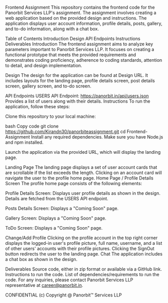 Frontend Assignment
This repository contains the frontend code for the Panorbit Services LLP's assignment. The assignment involves creating a web application based on the provided design and instructions. The application displays user account information, profile details, posts, gallery, and to-do information, along with a chat box.

Table of Contents
Introduction
Design
API Endpoints
Instructions
Deliverables
Introduction
The frontend assignment aims to analyze key parameters important to Panorbit Services LLP. It focuses on creating a functional prototype that meets the provided requirements and demonstrates coding proficiency, adherence to coding standards, attention to detail, and design implementation.

Design
The design for the application can be found at Design URL. It includes layouts for the landing page, profile details screen, post details screen, gallery screen, and to-do screen.

API Endpoints
USERS API Endpoint: https://panorbit.in/api/users.json
Provides a list of users along with their details.
Instructions
To run the application, follow these steps:

Clone this repository to your local machine:

bash
Copy code
git clone https://github.com/Kirandn30/panorbiteassignment.git
cd Frontend-Assignment
Install any required dependencies. Make sure you have Node.js and npm installed.

Launch the application via the provided URL, which will display the landing page.

Landing Page
The landing page displays a set of user account cards that are scrollable if the list exceeds the length.
Clicking on an account card will navigate the user to the profile home page.
Home Page / Profile Details Screen
The profile home page consists of the following elements:

Profile Details Screen: Displays user profile details as shown in the design. Details are fetched from the USERS API endpoint.

Posts Details Screen: Displays a "Coming Soon" page.

Gallery Screen: Displays a "Coming Soon" page.

ToDo Screen: Displays a "Coming Soon" page.

Change/Add Profile
Clicking on the profile account in the top right corner displays the logged-in user's profile picture, full name, username, and a list of other users' accounts with their profile pictures.
Clicking the SignOut button redirects the user to the landing page.
Chat
The application includes a chat box as shown in the design.

Deliverables
Source code, either in zip format or available via a GitHub link.
Instructions to run the code.
List of dependencies/requirements to run the code.
For any inquiries, please contact Panorbit Services LLP representative at career@panorbit.in.

CONFIDENTIAL (c) Copyright @ Panorbit™ Services LLP
